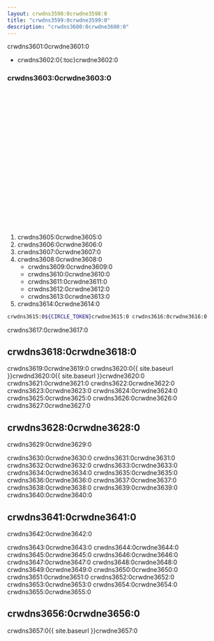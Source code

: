 ```yaml
---
layout: crwdns3598:0crwdne3598:0
title: "crwdns3599:0crwdne3599:0"
description: "crwdns3600:0crwdne3600:0"
---
```

crwdns3601:0crwdne3601:0

* crwdns3602:0{:toc}crwdne3602:0

### crwdns3603:0crwdne3603:0

<div class="video-wrapper">
  <iframe width="560" height="315" src="crwdns3604:0crwdne3604:0" frameborder="0" allowfullscreen></iframe>
</div>

1. crwdns3605:0crwdne3605:0
2. crwdns3606:0crwdne3606:0
3. crwdns3607:0crwdne3607:0
4. crwdns3608:0crwdne3608:0 
    * crwdns3609:0crwdne3609:0
    * crwdns3610:0crwdne3610:0
    * crwdns3611:0crwdne3611:0
    * crwdns3612:0crwdne3612:0
    * crwdns3613:0crwdne3613:0
5. crwdns3614:0crwdne3614:0 

```bash
crwdns3615:0${CIRCLE_TOKEN}crwdne3615:0 crwdns3616:0crwdne3616:0
```

crwdns3617:0crwdne3617:0

## crwdns3618:0crwdne3618:0

crwdns3619:0crwdne3619:0 crwdns3620:0{{ site.baseurl }}crwdnd3620:0{{ site.baseurl }}crwdne3620:0 crwdns3621:0crwdne3621:0 crwdns3622:0crwdne3622:0 crwdns3623:0crwdne3623:0 crwdns3624:0crwdne3624:0 crwdns3625:0crwdne3625:0 crwdns3626:0crwdne3626:0 crwdns3627:0crwdne3627:0

## crwdns3628:0crwdne3628:0

crwdns3629:0crwdne3629:0

crwdns3630:0crwdne3630:0 crwdns3631:0crwdne3631:0 crwdns3632:0crwdne3632:0 crwdns3633:0crwdne3633:0 crwdns3634:0crwdne3634:0 crwdns3635:0crwdne3635:0 crwdns3636:0crwdne3636:0 crwdns3637:0crwdne3637:0 crwdns3638:0crwdne3638:0 crwdns3639:0crwdne3639:0 crwdns3640:0crwdne3640:0

## crwdns3641:0crwdne3641:0

crwdns3642:0crwdne3642:0

crwdns3643:0crwdne3643:0 crwdns3644:0crwdne3644:0 crwdns3645:0crwdne3645:0 crwdns3646:0crwdne3646:0 crwdns3647:0crwdne3647:0 crwdns3648:0crwdne3648:0 crwdns3649:0crwdne3649:0 crwdns3650:0crwdne3650:0 crwdns3651:0crwdne3651:0 crwdns3652:0crwdne3652:0 crwdns3653:0crwdne3653:0 crwdns3654:0crwdne3654:0 crwdns3655:0crwdne3655:0

## crwdns3656:0crwdne3656:0

crwdns3657:0{{ site.baseurl }}crwdne3657:0